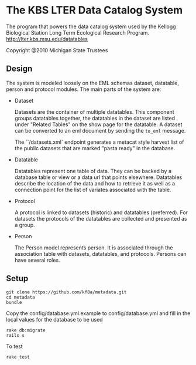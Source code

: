 The KBS LTER Data Catalog System
===========================

The program that powers the data catalog system used by the Kellogg Biological Station Long Term Ecological Research Program. http://lter.kbs.msu.edu/datatables

Copyright @2010 Michigan State Trustees

Design
-----

The system is modeled loosely on the EML schemas dataset, datatable, person and protocol modules.  The main parts of the system are:

- Dataset

  Datasets are the container of multiple datatables. This component groups datatables together, the datatables in the dataset are listed under "Related Tables" on the show page for the datatable. A dataset can be converted to an eml document by sending the `to_eml` message.

  The ``/datasets.xml` endpoint generates a metacat style harvest list of the public datasets that are marked "pasta ready" in the database.

- Datatable

  Datatables represent one table of data. They can be backed by a database table or view or a data url that points elsewhere.  Datatables describe the location of the data and how to retrieve it as well as a connection point for the list of variates associated with the table.

- Protocol

  A protocol is linked to datasets (historic) and datatables (preferred). For datasets the protocols of the datatables are collected and presented as a group.

- Person

  The Person model represents  person. It is associated through the association table with datasets, datatables, and protocols. Persons can have several roles.

Setup
-----

    git clone https://github.com/kf8a/metadata.git
    cd metadata
    bundle

Copy the config/database.yml.example to config/database.yml and fill in the local values for the database to be used

    rake db:migrate
    rails s

To test

    rake test
